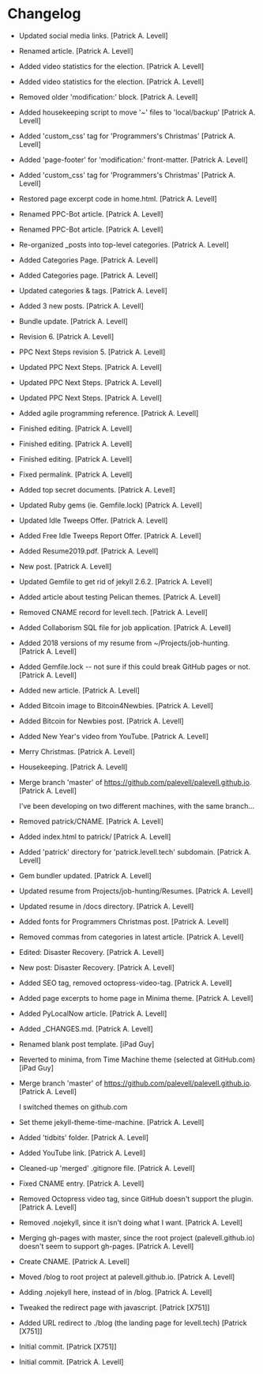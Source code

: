 Changelog
=========

- Updated social media links. [Patrick A. Levell]
- Renamed article. [Patrick A. Levell]
- Added video statistics for the election. [Patrick A. Levell]
- Added video statistics for the election. [Patrick A. Levell]
- Removed older 'modification:' block. [Patrick A. Levell]
- Added housekeeping script to move '*~*' files to 'local/backup'
  [Patrick A. Levell]
- Added 'custom_css' tag for 'Programmers's Christmas' [Patrick A.
  Levell]
- Added 'page-footer' for 'modification:' front-matter. [Patrick A.
  Levell]
- Added 'custom_css' tag for 'Programmers's Christmas' [Patrick A.
  Levell]
- Restored page excerpt code in home.html. [Patrick A. Levell]
- Renamed PPC-Bot article. [Patrick A. Levell]
- Renamed PPC-Bot article. [Patrick A. Levell]
- Re-organized _posts into top-level categories. [Patrick A. Levell]
- Added Categories Page. [Patrick A. Levell]
- Added Categories page. [Patrick A. Levell]
- Updated categories & tags. [Patrick A. Levell]
- Added 3 new posts. [Patrick A. Levell]
- Bundle update. [Patrick A. Levell]
- Revision 6. [Patrick A. Levell]
- PPC Next Steps revision 5. [Patrick A. Levell]
- Updated PPC Next Steps. [Patrick A. Levell]
- Updated PPC Next Steps. [Patrick A. Levell]
- Updated PPC Next Steps. [Patrick A. Levell]
- Added agile programming reference. [Patrick A. Levell]
- Finished editing. [Patrick A. Levell]
- Finished editing. [Patrick A. Levell]
- Finished editing. [Patrick A. Levell]
- Fixed permalink. [Patrick A. Levell]
- Added top secret documents. [Patrick A. Levell]
- Updated Ruby gems (ie. Gemfile.lock) [Patrick A. Levell]
- Updated Idle Tweeps Offer. [Patrick A. Levell]
- Added Free Idle Tweeps Report Offer. [Patrick A. Levell]
- Added Resume2019.pdf. [Patrick A. Levell]
- New post. [Patrick A. Levell]
- Updated Gemfile to get rid of jekyll 2.6.2. [Patrick A. Levell]
- Added article about testing Pelican themes. [Patrick A. Levell]
- Removed CNAME record for levell.tech. [Patrick A. Levell]
- Added Collaborism SQL file for job application. [Patrick A. Levell]
- Added 2018 versions of my resume from ~/Projects/job-hunting. [Patrick
  A. Levell]
- Added Gemfile.lock -- not sure if this could break GitHub pages or
  not. [Patrick A. Levell]
- Added new article. [Patrick A. Levell]
- Added Bitcoin image to Bitcoin4Newbies. [Patrick A. Levell]
- Added Bitcoin for Newbies post. [Patrick A. Levell]
- Added New Year's video from YouTube. [Patrick A. Levell]
- Merry Christmas. [Patrick A. Levell]
- Housekeeping. [Patrick A. Levell]
- Merge branch 'master' of
  https://github.com/palevell/palevell.github.io. [Patrick A. Levell]

  I've been developing on two different machines, with the same branch...
- Removed patrick/CNAME. [Patrick A. Levell]
- Added index.html to patrick/ [Patrick A. Levell]
- Added 'patrick' directory for 'patrick.levell.tech' subdomain.
  [Patrick A. Levell]
- Gem bundler updated. [Patrick A. Levell]
- Updated resume from Projects/job-hunting/Resumes. [Patrick A. Levell]
- Updated resume in /docs directory. [Patrick A. Levell]
- Added fonts for Programmers Christmas post. [Patrick A. Levell]
- Removed commas from categories in latest article. [Patrick A. Levell]
- Edited: Disaster Recovery. [Patrick A. Levell]
- New post: Disaster Recovery. [Patrick A. Levell]
- Added SEO tag, removed octopress-video-tag. [Patrick A. Levell]
- Added page excerpts to home page in Minima theme. [Patrick A. Levell]
- Added PyLocalNow article. [Patrick A. Levell]
- Added _CHANGES.md. [Patrick A. Levell]
- Renamed blank post template. [iPad Guy]
- Reverted to minima, from Time Machine theme (selected at GitHub.com)
  [iPad Guy]
- Merge branch 'master' of
  https://github.com/palevell/palevell.github.io. [Patrick A. Levell]

  I switched themes on github.com
- Set theme jekyll-theme-time-machine. [Patrick A. Levell]
- Added 'tidbits' folder. [Patrick A. Levell]
- Added YouTube link. [Patrick A. Levell]
- Cleaned-up 'merged' .gitignore file. [Patrick A. Levell]
- Fixed CNAME entry. [Patrick A. Levell]
- Removed Octopress video tag, since GitHub doesn't support the plugin.
  [Patrick A. Levell]
- Removed .nojekyll, since it isn't doing what I want. [Patrick A.
  Levell]
- Merging gh-pages with master, since the root project
  (palevell.github.io) doesn't seem to support gh-pages. [Patrick A.
  Levell]
- Create CNAME. [Patrick A. Levell]
- Moved /blog to root project at palevell.github.io. [Patrick A. Levell]
- Adding .nojekyll here, instead of in /blog. [Patrick A. Levell]
- Tweaked the redirect page with javascript. [Patrick [X751]]
- Added URL redirect to ./blog (the landing page for levell.tech)
  [Patrick [X751]]
- Initial commit. [Patrick [X751]]
- Initial commit. [Patrick A. Levell]


